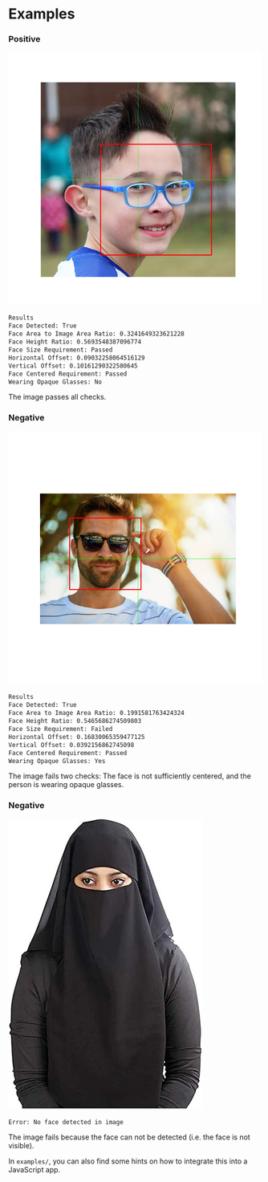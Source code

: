 # Examples

### Positive
![](examples/Figure_1.png)

```
Results
Face Detected: True
Face Area to Image Area Ratio: 0.3241649323621228
Face Height Ratio: 0.5693548387096774
Face Size Requirement: Passed
Horizontal Offset: 0.09032258064516129
Vertical Offset: 0.10161290322580645
Face Centered Requirement: Passed
Wearing Opaque Glasses: No
```

The image passes all checks.

### Negative
![](examples/Figure_2.png)

```
Results
Face Detected: True
Face Area to Image Area Ratio: 0.1991581763424324
Face Height Ratio: 0.5465686274509803
Face Size Requirement: Failed
Horizontal Offset: 0.16830065359477125
Vertical Offset: 0.0392156862745098
Face Centered Requirement: Passed
Wearing Opaque Glasses: Yes
```

The image fails two checks: The face is not sufficiently centered, and the person is wearing opaque glasses.

### Negative
![](examples/Figure_3.jpg)

```
Error: No face detected in image
```

The image fails because the face can not be detected (i.e. the face is not visible).

In `examples/`, you can also find some hints on how to integrate this into a JavaScript app.
